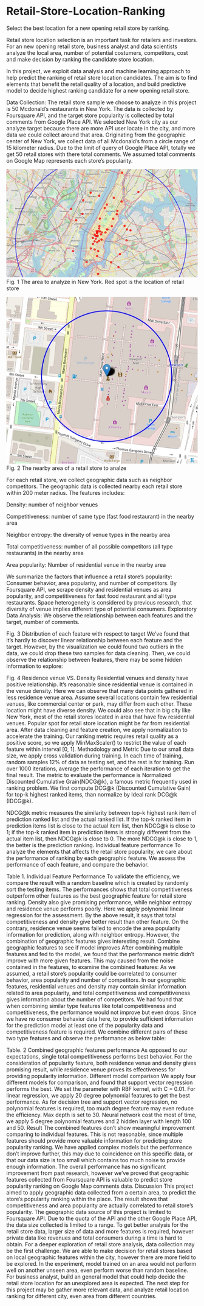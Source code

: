 # Retail-Store-Location-Ranking
Select the best location for a new opening retail store by ranking. 

Retail store location selection is an important task for retailers and investors. For an new opening retail store, business analyst and data scientists analyze the local area, number of potential costumers, competitors, cost and make decision by ranking the candidate store location.

In this project, we exploit data analysis and machine learning approach to help predict the ranking of retail store location candidates. The aim is to find elements that benefit the retail quality of a location, and build predictive model to decide highest ranking candidate for a new opening retail store.

Data Collection: 
The retail store sample we choose to analyze in this project is 50 Mcdonald’s restaurants in New York. The data is collected by Foursquare API, and the target store popularity is collected by total comments from Google Place API. We selected New York city as our analyze target because there are more API user locate in the city, and more data we could collect around that area. Originating from the geographic center of New York, we collect data of all Mcdonald’s from a circle range of 15 kilometer radius. Due to the limit of query of Google Place API, totally we get 50 retail stores with there total comments. We assumed total comments on Google Map represents each store’s popularity.

![image](https://github.com/laurence-lin/Retail-Store-Location-Ranking/blob/master/area.jpg)
Fig. 1 The area to analyze in New York. Red spot is the location of retail store

![image](https://github.com/laurence-lin/Retail-Store-Location-Ranking/blob/master/retail_store.jpg)
Fig. 2 The nearby area of a retail store to analze

For each retail store, we collect geographic data such as neighbor competitors. The geographic data is collected nearby each retail store within 200 meter radius. The features includes:

Density: number of neighbor venues

Competitiveness: number of same type (fast food restaurant) in the nearby area

Neighbor entropy: the diversity of venue types in the nearby area

Total competitiveness: number of all possible competitors (all type restaurants) in the nearby area

Area popularity: Number of residential venue in the nearby area

We summarize the factors that influence a retail store’s popularity: Consumer behavior, area popularity, and number of competitors. By Foursquare API, we scrape density and residential venues as area popularity, and competitiveness for fast food restaurant and all type restaurants. Space heterogeneity is considered by previous research, that diversity of venue implies different type of potential consumers.
Exploratory Data Analysis: We observe the relationship between each features and the target, number of comments.

Fig. 3 Distribution of each feature with respect to target
We’ve found that it’s hardly to discover linear relationship between each feature and the target. However, by the visualization we could found two outliers in the data, we could drop these two samples for data cleaning.
Then, we could observe the relationship between features, there may be some hidden information to explore:

Fig. 4 Residence venue VS. Density
Residential venues and density have positive relationship. It’s reasonable since residential venue is contained in the venue density. Here we can observe that many data points gathered in less residence venue area. Assume several locations contain few residential venues, like commercial center or park, may differ from each other. These location might have diverse density. We could also see that in big city like New York, most of the retail stores located in area that have few residential venues. Popular spot for retail store location might be far from residential area.
After data cleaning and feature creation, we apply normalization to accelerate the training. Our ranking metric requires retail quality as a positive score, so we apply MinMaxScaler() to restrict the value of each feature within interval [0, 1].
Methodology and Metric
Due to our small data size, we apply cross validation during training. In each time of training, random samples 12% of data as testing set, and the rest is for training. Run over 1000 iterations, average the performance of each iteration to get the final result.
The metric to evaluate the performance is Normalized Discounted Cumulative Grain(NDCG@k), a famous metric frequently used in ranking problem. We first compute DCG@k (Discounted Cumulative Gain) for top-k highest ranked items, than normalize by Ideal rank DCG@k (IDCG@k).

NDCG@k metric measures the similarity between top-k highest rank item of prediction ranked list and the actual ranked list. If the top-k ranked item in prediction items list is close to the actual item list, then NDCG@k is close to 1; if the top-k ranked item in prediction items is strongly different from the actual item list, then NDCG@k is close to 0.
The more NDCG@k is close to 1, the better is the prediction ranking.
Individual feature performance
To analyze the elements that affects the retail store popularity, we care about the performance of ranking by each geographic feature. We assess the performance of each feature, and compare the behavior.

Table 1. Individual Feature Performance
To validate the efficiency, we compare the result with a random baseline which is created by randomly sort the testing items. The performances shows that total competitiveness outperform other features as the best geographic feature for retail store ranking. Density also give promising performance, while neighbor entropy and residence venue performs poorly. Here we apply polynomial linear regression for the assessment.
By the above result, it says that total competitiveness and density give better result than other feature. On the contrary, residence venue seems failed to encode the area popularity information for prediction, along with neighbor entropy. However, the combination of geographic features gives interesting result.
Combine geographic features to see if model improves
After combining multiple features and fed to the model, we found that the performance metric didn’t improve with more given features. This may caused from the noise contained in the features, to examine the combined features:
As we assumed, a retail store’s popularity could be correlated to consumer behavior, area popularity and number of competitors. In our geographic features, residential venues and density may contain similar information related to area popularity, and total competitiveness and competitiveness gives information about the number of competitors. We had found that when combining similar type features like total competitiveness and competitiveness, the performance would not improve but even drops.
Since we have no consumer behavior data here, to provide sufficient information for the prediction model at least one of the popularity data and competitiveness feature is required. We combine different pairs of these two type features and observe the performance as below table:

Table. 2 Combined geographic features performance
As opposed to our expectations, single total competitiveness performs best behavior. For the consideration of popularity feature, both residence venue and density gives promising result, while residence venue proves its effectiveness for providing popularity information.
Different model comparison
We apply four different models for comparison, and found that support vector regression performs the best. We set the parameter with RBF kernel, with C = 0.01.
For linear regression, we apply 20 degree polynomial features to get the best performance.
As for decision tree and support vector regression, no polynomial features is required, too much degree feature may even reduce the efficiency. Max depth is set to 30.
Neural network cost the most of time, we apply 5 degree polynomial features and 2 hidden layer with length 100 and 50.
Result
The combined features don’t show meaningful improvement comparing to individual features. This is not reasonable, since multiple features should provide more valuable information for predicting store popularity ranking.
We have applied complex models but the performance don’t improve further, this may due to coincidence on this specific data, or that our data size is too small which contains too much noise to provide enough information.
The overall performance has no significant improvement from past research, however we’ve proved that geographic features collected from Foursquare API is valuable to predict store popularity ranking on Google Map comments data.
Discussion
This project aimed to apply geographic data collected from a certain area, to predict the store’s popularity ranking within the place. The result shows that competitiveness and area popularity are actually correlated to retail store’s popularity.
The geographic data source of this project is limited to Foursquare API. Due to the quota of the API and the other Google Place API, the data size collected is limited to a range. To get better analysis for the retail store data, larger size of data and more features is required, however private data like revenues and total consumers during a time is hard to obtain. For a deeper exploration of retail store analysis, data collection may be the first challenge.
We are able to make decision for retail stores based on local geographic features within the city, however there are more field to be explored. In the experiment, model trained on an area would not perform well on another unseen area, even perform worse than random baseline. For business analyst, build an general model that could help decide the retail store location for an unexplored area is expected.
The next step for this project may be gather more relevant data, and analyze retail location ranking for different city, even area from different countries.
